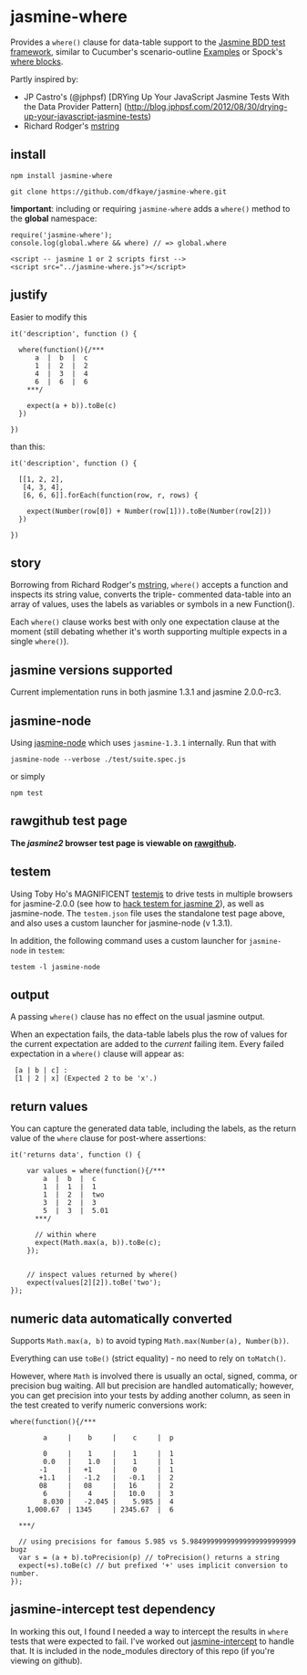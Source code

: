 jasmine-where
=============

Provides a `where()` clause for data-table support to the 
[Jasmine BDD test framework](https://github.com/pivotal/jasmine), similar to 
Cucumber's scenario-outline 
[Examples](https://github.com/cucumber/cucumber/wiki/Scenario-Outlines) 
or Spock's 
[where blocks](https://code.google.com/p/spock/wiki/SpockBasics#Where_Blocks).

Partly inspired by:
+ JP Castro's (@jphpsf)
    [DRYing Up Your JavaScript Jasmine Tests With the Data Provider Pattern]
    (http://blog.jphpsf.com/2012/08/30/drying-up-your-javascript-jasmine-tests)
+ Richard Rodger's [mstring](https://github.com/rjrodger/mstring)


install
-------

    npm install jasmine-where
    
    git clone https://github.com/dfkaye/jasmine-where.git
  
__!important__: including or requiring `jasmine-where` adds a `where()` method to 
the **global** namespace:

    require('jasmine-where');
    console.log(global.where && where) // => global.where
    
    <script -- jasmine 1 or 2 scripts first -->
    <script src="../jasmine-where.js"></script>
    
    
justify
-------

Easier to modify this
    
    it('description', function () {
    
      where(function(){/*** 
          a  |  b  |  c
          1  |  2  |  2
          4  |  3  |  4
          6  |  6  |  6
        ***/
        
        expect(a + b)).toBe(c)
      })
      
    })

than this:

    it('description', function () {
    
      [[1, 2, 2],
       [4, 3, 4],
       [6, 6, 6]].forEach(function(row, r, rows) {
               
        expect(Number(row[0]) + Number(row[1])).toBe(Number(row[2]))
      })
      
    })

    
story
-----

Borrowing from Richard Rodger's [mstring](https://github.com/rjrodger/mstring), 
`where()` accepts a function and inspects its string value, converts the triple-
commented data-table into an array of values, uses the labels as variables or 
symbols in a new Function().

Each `where()` clause works best with only one expectation clause at the moment 
(still debating whether it's worth supporting multiple expects in a single 
`where()`).


jasmine versions supported
--------------------------

Current implementation runs in both jasmine 1.3.1 and jasmine 2.0.0-rc3.


jasmine-node
------------

Using [jasmine-node](https://github.com/mhevery/jasmine-node) which uses 
`jasmine-1.3.1` internally.  Run that with

    jasmine-node --verbose ./test/suite.spec.js

or simply

    npm test

    
rawgithub test page
-------------------

__The *jasmine2* browser test page is viewable on 
<a href='//rawgithub.com/dfkaye/jasmine-where/master/test/browser-test.html' 
   target='_new' title='opens in new tab or window'>rawgithub</a>.__

   
testem
------

Using Toby Ho's MAGNIFICENT [testemjs](https://github.com/airportyh/testem) to 
drive tests in multiple browsers for jasmine-2.0.0 (see how to 
[hack testem for jasmine 2](https://github.com/dfkaye/testem-jasmine2)), as well 
as jasmine-node.  The `testem.json` file uses the standalone test page above, 
and also uses a custom launcher for jasmine-node (v 1.3.1).

In addition, the following command uses a custom launcher for `jasmine-node` in 
`testem`:

    testem -l jasmine-node


output
------

A passing `where()` clause has no effect on the usual jasmine output. 

When an expectation fails, the data-table labels plus the row of values for the 
current expectation are added to the *current* failing item. Every failed 
expectation in a `where()` clause will appear as:

     [a | b | c] : 
     [1 | 2 | x] (Expected 2 to be 'x'.)


return values
-------------

You can capture the generated data table, including the labels, as the return 
value of the `where` clause for post-where assertions:

    it('returns data', function () {
      
        var values = where(function(){/*** 
            a  |  b  |  c
            1  |  1  |  1
            1  |  2  |  two
            3  |  2  |  3
            5  |  3  |  5.01
          ***/
          
          // within where
          expect(Math.max(a, b)).toBe(c);
        });
        
        
        // inspect values returned by where()
        expect(values[2][2]).toBe('two');
    });

    
numeric data automatically converted
------------------------------------

Supports `Math.max(a, b)` to avoid typing `Math.max(Number(a), Number(b))`.

Everything can use `toBe()` (strict equality) - no need to rely on `toMatch()`.

However, where `Math` is involved there is usually an octal, signed, comma, or 
precision bug waiting.  All but precision are handled automatically; however, 
you can get precision into your tests by adding another column, as seen in the 
test created to verify numeric conversions work:

    where(function(){/***
    
            a     |    b     |    c     |  p
            
            0     |    1     |    1     |  1
            0.0   |    1.0   |    1     |  1
           -1     |   +1     |    0     |  1
           +1.1   |   -1.2   |   -0.1   |  2
           08     |   08     |   16     |  2
            6     |    4     |   10.0   |  3
            8.030 |   -2.045 |    5.985 |  4
        1,000.67  | 1345     | 2345.67  |  6
        
      ***/
      
      // using precisions for famous 5.985 vs 5.98499999999999999999999999 bugz
      var s = (a + b).toPrecision(p) // toPrecision() returns a string
      expect(+s).toBe(c) // but prefixed '+' uses implicit conversion to number.
    });

    
jasmine-intercept test dependency
---------------------------------

In working this out, I found I needed a way to intercept the results in `where` 
tests that were expected to fail.  I've worked out 
[jasmine-intercept](https://github.com/dfkaye/jasmine-intercept) to handle that. 
It is included in the node_modules directory of this repo (if you're viewing on 
github).
